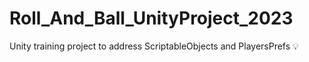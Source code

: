 # Roll_And_Ball_UnityProject_2023
Unity training project to address ScriptableObjects and PlayersPrefs 💡

